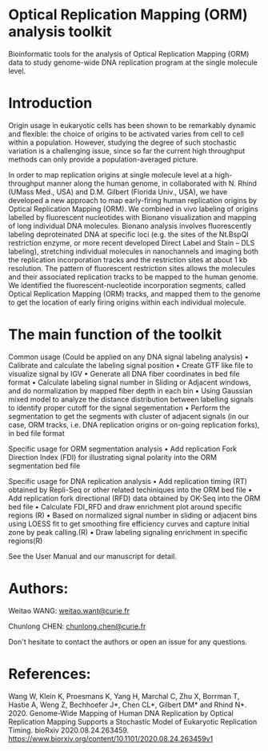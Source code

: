 # Optical Replication Mapping (ORM) analysis toolkit 

Bioinformatic tools for the analysis of Optical Replication Mapping (ORM) data to study genome-wide DNA replication program at the single molecule level.


# Introduction

Origin usage in eukaryotic cells has been shown to be remarkably dynamic and flexible: the choice of origins to be activated varies from cell to cell within a population. However, studying the degree of such stochastic variation is a challenging issue, since so far the current high throughput methods can only provide a population-averaged picture.

In order to map replication origins at single molecule level at a high-throughput manner along the human genome, in collaborated with N. Rhind (UMass Med., USA) and D.M. Gilbert (Florida Univ., USA), we have developed a new approach to map early-firing human replication origins by Optical Replication Mapping (ORM). We combined in vivo labeling of origins labelled by fluorescent nucleotides with Bionano visualization and mapping of long individual DNA molecules. Bionano analysis involves fluorescently labeling deproteinated DNA at specific loci (e.g. the sites of the Nt.BspQI restriction enzyme, or more recent developed Direct Label and Stain – DLS labeling), stretching individual molecules in nanochannels and imaging both the replication incorporation tracks and the restriction sites at about 1 kb resolution. The pattern of fluorescent restriction sites allows the molecules and their associated replication tracks to be mapped to the human genome. We identified the fluorescent-nucleotide incorporation segments, called Optical Replication Mapping (ORM) tracks, and mapped them to the genome to get the location of early firing origins within each individual molecule.


# The main function of the toolkit

Common usage (Could be applied on any DNA signal labeling analysis)
	•	Calibrate and calculate the labeling signal position
	•	Create GTF like file to visualize signal by IGV
	•	Generate all DNA fiber coordinates in bed file format
	•	Calculate labeling signal number in Sliding or Adjacent windows, and do normalization by mapped fiber depth in each bin
	•	Using Gaussian mixed model to analyze the distance distribution between labelling signals to identify proper cutoff for the signal segementation
	•	Perform the segmentation to get the segments with cluster of adjacent signals (in our case, ORM tracks, i.e. DNA replication origins or on-going replication forks), in bed file format

Specific usage for ORM segmentation analysis
	•	Add replication Fork Direction Index (FDI) for illustrating signal polarity into the ORM segmentation bed file

Specific usage for DNA replication analysis
	•	Add replication timing (RT) obtained by Repli-Seq or other related techiniques into the ORM bed file
	•	Add replication fork directional (RFD) data obtained by OK-Seq into the ORM bed file
	•	Calculate FDI_RFD and draw enrichment plot around specific regions (R)
	•	Based on normalized signal number in sliding or adjacent bins using LOESS fit to get smoothing fire efficiency curves and capture initial zone by peak calling.(R)
	•	Draw labeling signaling enrichment in specific regions(R)

See the User Manual and our manuscript for detail.


# Authors:

Weitao WANG: weitao.want@curie.fr

Chunlong CHEN: chunlong.chen@curie.fr

Don't hesitate to contact the authors or open an issue for any questions.



# References:

Wang W, Klein K, Proesmans K, Yang H, Marchal C, Zhu X, Borrman T, Hastie A, Weng Z, Bechhoefer J*, Chen CL*, Gilbert DM* and Rhind N*. 2020. Genome-Wide Mapping of Human DNA Replication by Optical Replication Mapping Supports a Stochastic Model of Eukaryotic Replication Timing. bioRxiv 2020.08.24.263459. https://www.biorxiv.org/content/10.1101/2020.08.24.263459v1 





